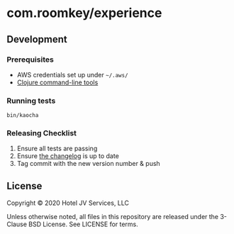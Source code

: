 # com.roomkey/experience

## Development

### Prerequisites

- AWS credentials set up under `~/.aws/`
- [Clojure command-line tools](https://clojure.org/guides/deps_and_cli)

### Running tests

`bin/kaocha`

### Releasing Checklist

1. Ensure all tests are passing
2. Ensure [the changelog](./CHANGELOG.md) is up to date
3. Tag commit with the new version number & push

## License

Copyright © 2020 Hotel JV Services, LLC

Unless otherwise noted, all files in this repository are released
under the 3-Clause BSD License. See LICENSE for terms.
